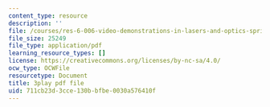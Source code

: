 ```yaml
---
content_type: resource
description: ''
file: /courses/res-6-006-video-demonstrations-in-lasers-and-optics-spring-2008/711cb23d3cce130bbfbe0030a576410f_EBVNbRN805o.pdf
file_size: 25249
file_type: application/pdf
learning_resource_types: []
license: https://creativecommons.org/licenses/by-nc-sa/4.0/
ocw_type: OCWFile
resourcetype: Document
title: 3play pdf file
uid: 711cb23d-3cce-130b-bfbe-0030a576410f
---
```


